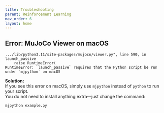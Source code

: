```yaml
---
title: Troubleshooting
parent: Reinforcement Learning
nav_order: 6
layout: home
---
```



## Error: MuJoCo Viewer on macOS
```
.../lib/python3.11/site-packages/mujoco/viewer.py", line 590, in launch_passive
    raise RuntimeError(
RuntimeError: `launch_passive` requires that the Python script be run under `mjpython` on macOS
```

**Solution:**  
If you see this error on macOS, simply use `mjpython` instead of `python` to run your script.  
You do not need to install anything extra—just change the command:

```bash
mjpython example.py
```
